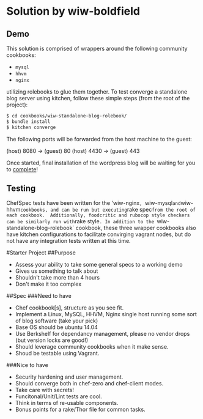# Solution by wiw-boldfield
## Demo

This solution is comprised of wrappers around the following community cookbooks:

- `mysql`
- `hhvm`
- `nginx`

utilizing rolebooks to glue them together.  To test converge a standalone blog server
using kitchen, follow these simple steps (from the root of the project):

```bash
$ cd cookbooks/wiw-standalone-blog-rolebook/
$ bundle install
$ kitchen converge
```

The following ports will be forwarded from the host machine to the guest:

(host) 8080 -> (guest) 80
(host) 4430 -> (guest) 443

Once started, final installation of the wordpress blog will be waiting for you to [complete](https://localhost:4430)!

## Testing

ChefSpec tests have been written for the 'wiw-nginx`, `wiw-mysql` and `wiw-hhvm` cookbooks, and can be run
but executing `rake spec` from the root of each cookbook.  Additionally, foodcritic and rubocop style checkers
can be similarly run with `rake style`. In addition to the `wiw-standalone-blog-rolebook` cookbook, these three
wrapper cookbooks also have kitchen configurations to facilitate convirging vagrant nodes, but do not have
any integration tests written at this time.

#Starter Project
##Purpose
  * Assess your ability to take some general specs to a working demo
  * Gives us something to talk about
  * Shouldn't take more than 4 hours
  * Don't make it too complex

##Spec
###Need to have
  * Chef cookbook[s], structure as you see fit.
  * Implement a Linux, MySQL, HHVM, Nginx single host running some sort of blog software (take your pick)
  * Base OS should be ubuntu 14.04
  * Use Berkshelf for dependancy management, please no vendor drops (but version locks are good!)
  * Should leverage community cookbooks when it make sense.
  * Shoud be testable using Vagrant.
 
###Nice to have
  * Security hardening and user management.
  * Should converge both in chef-zero and chef-client modes.
  * Take care with secrets!
  * Funcitonal/Unit/Lint tests are cool.
  * Think in terms of re-usable components.
  * Bonus points for a rake/Thor file for common tasks.

